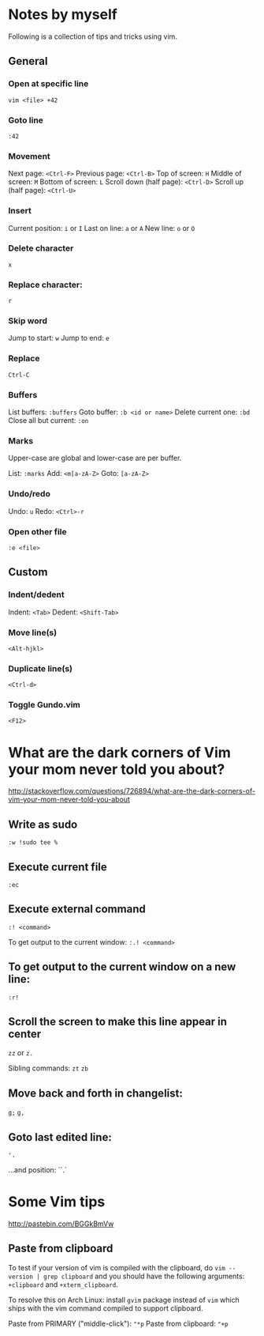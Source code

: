 # Notes by myself
Following is a collection of tips and tricks using vim.

## General

### Open at specific line
`vim <file> +42`

### Goto line
`:42`

### Movement
Next page: `<Ctrl-F>`
Previous page: `<Ctrl-B>`
Top of screen: `H`
Middle of screen: `M`
Bottom of screen: `L`
Scroll down (half page): `<Ctrl-D>`
Scroll up (half page): `<Ctrl-U>`

### Insert
Current position: `i` or `I`
Last on line: `a` or `A`
New line: `o` or `O`

### Delete character
`x`

### Replace character:
`r`

### Skip word
Jump to start: `w`
Jump to end: `e`

### Replace <Esc>
`Ctrl-C`

### Buffers
List buffers: `:buffers`
Goto buffer: `:b <id or name>`
Delete current one: `:bd`
Close all but current: `:on`

### Marks
Upper-case are global and lower-case are per buffer.

List: `:marks`
Add: `<m[a-zA-Z>`
Goto: `[a-zA-Z>`

### Undo/redo
Undo: `u`
Redo: `<Ctrl>-r`

### Open other file
`:e <file>`

## Custom

### Indent/dedent
Indent: `<Tab>`
Dedent: `<Shift-Tab>`

### Move line(s)
`<Alt-hjkl>`

### Duplicate line(s)
`<Ctrl-d>`

### Toggle Gundo.vim
`<F12>`

# What are the dark corners of Vim your mom never told you about?
<http://stackoverflow.com/questions/726894/what-are-the-dark-corners-of-vim-your-mom-never-told-you-about>

## Write as sudo
`:w !sudo tee %`

## Execute current file
`:ec`

## Execute external command
`:! <command>`

To get output to the current window:
`:.! <command>`

## To get output to the current window on a new line:
`:r!`

## Scroll the screen to make this line appear in center
`zz` or `z.`

Sibling commands:
`zt`
`zb`

## Move back and forth in changelist:
`g;`
`g,`

## Goto last edited line:
`'.`

...and position:
``.`

# Some Vim tips
<http://pastebin.com/BGGkBmVw>

## Paste from clipboard
To test if your version of vim is compiled with the clipboard, do `vim --version | grep clipboard` and you should have the following arguments: `+clipboard` and `+xterm_clipboard`.

To resolve this on Arch Linux: install `gvim` package instead of `vim` which ships with the vim command compiled to support clipboard.

Paste from PRIMARY ("middle-click"): `"*p`
Paste from clipboard: `"+p`
